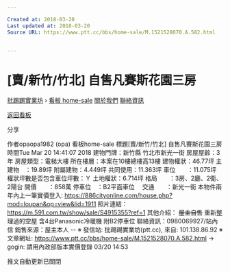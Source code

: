 ```yaml
---

Created at: 2018-03-20
Last updated at: 2018-03-20
Source URL: https://www.ptt.cc/bbs/home-sale/M.1521528070.A.582.html


---
```


# [賣/新竹/竹北] 自售凡賽斯花園三房


[批踢踢實業坊](https://www.ptt.cc/) › [看板 home-sale](https://www.ptt.cc/bbs/home-sale/index.html) [關於我們](https://www.ptt.cc/about.html) [聯絡資訊](https://www.ptt.cc/contact.html)

[返回看板](https://www.ptt.cc/bbs/home-sale/index.html)

分享

作者opaopa1982 (opa)
看板home-sale
標題\[賣/新竹/竹北\] 自售凡賽斯花園三房
時間Tue Mar 20 14:41:07 2018
建物門牌：新竹縣 竹北市新光一街 房屋屋齡：3年 房屋類型：電梯大樓 所在樓層：本案在10樓總樓高13樓 建物權狀：46.77坪 主建物　：19.89坪 附屬建物：4.449坪 共同使用：11.363坪 車位　　：11.075坪 權狀坪數是否包含車位坪數：Ｙ 土地權狀：6.714坪 格局　　：3房、2廳、2衛、2陽台 開價　　：858萬 停車位　：B2平面車位　 交通　　：新光一街 本物件兩年內上一筆實價登入: <https://886cityonline.com/house.php?mod=loupan&op=view&lid=1911> 照片連結： <https://m.591.com.tw/show/sale/S4915355?ref=1> 其他介紹： ~~屋主自售~~ 重新整理過的空屋 含4台Panasonic冷暖機 附B2停車位 聯絡資訊：0980069927/站內信 銷售來源：屋主本人 -- ※ 發信站: 批踢踢實業坊(ptt.cc), 來自: 101.138.86.92 ※ 文章網址: <https://www.ptt.cc/bbs/home-sale/M.1521528070.A.582.html>
→ gogin: 請用內政部版本實價登錄 03/20 14:53

推文自動更新已關閉

